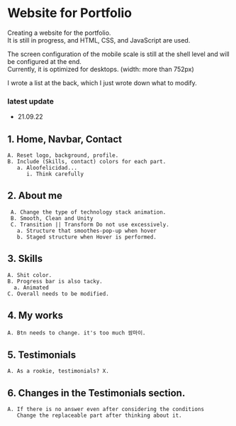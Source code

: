 # Website for Portfolio

Creating a website for the portfolio.<br>
It is still in progress, and HTML, CSS, and JavaScript are used.

The screen configuration of the mobile scale is still at the shell level and will be configured at the end.<br>
Currently, it is optimized for desktops. (width: more than 752px)

I wrote a list at the back, which I just wrote down what to modify.

### latest update

- 21.09.22

## 1. Home, Navbar, Contact <br>

    A. Reset logo, background, profile.
    B. Include (Skills, contact) colors for each part.
       a. Aloofelicidad...
          i. Think carefully

## 2. About me<br>

     A. Change the type of technology stack animation.
     B. Smooth, Clean and Unity
     C. Transition || Transform Do not use excessively.
       a. Structure that smoothes-pop-up when hover
       b. Staged structure when Hover is performed.

## 3. Skills

    A. Shit color.
    B. Progress bar is also tacky.
      a. Animated
    C. Overall needs to be modified.

## 4. My works

    A. Btn needs to change. it's too much 쌈마이.

## 5. Testimonials

    A. As a rookie, testimonials? X.

## 6. Changes in the Testimonials section.

    A. If there is no answer even after considering the conditions
       Change the replaceable part after thinking about it.
